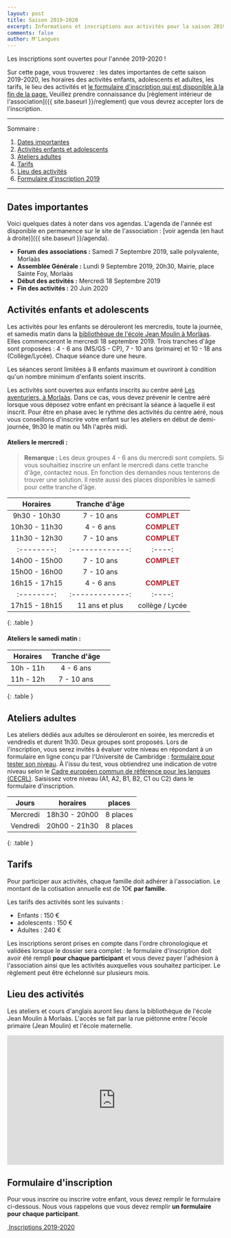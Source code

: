 ```yaml
---
layout: post
title: Saison 2019-2020
excerpt: Informations et inscriptions aux activités pour la saison 2019-2020
comments: false
author: M'Langues
---
```


Les inscriptions sont ouvertes pour l'année 2019-2020 !

Sur cette page, vous trouverez : les dates importantes de cette saison 2019-2020,
les horaires des activités enfants, adolescents et adultes, les tarifs, le lieu
des activités et [le formulaire d'inscription qui est disponible à la fin de la page.](#formulaire-dinscription)
Veuillez prendre connaissance du
[règlement intérieur de l'association]({{ site.baseurl }}/reglement) que vous
devrez accepter lors de l'inscription.

---

Sommaire :

1. [Dates importantes](#dates-importantes)
2. [Activités enfants et adolescents](#activités-enfants-et-adolescents)
3. [Ateliers adultes](#ateliers-adultes)
4. [Tarifs](#tarifs)
5. [Lieu des activités](#lieu-des-activités)
6. [Formulaire d'inscription 2019](#formulaire-dinscription)

---

## Dates importantes

Voici quelques dates à noter dans vos agendas. L'agenda de l'année est disponible
en permanence sur le site de l'association : [voir agenda (en haut à droite)]({{ site.baseurl }}/agenda).

* **Forum des associations :** Samedi 7 Septembre 2019, salle polyvalente, Morlaàs
* **Assemblée Générale :** Lundi 9 Septembre 2019, 20h30, Mairie, place Sainte Foy, Morlaàs
* **Début des activités :** Mercredi 18 Septembre 2019
* **Fin des activités :** 20 Juin 2020

## Activités enfants et adolescents

Les activités pour les enfants se dérouleront les mercredis, toute la journée,
et samedis matin dans la [bibliothèque de l'école Jean Moulin à Morlàas](#lieu-des-activités).
Elles commenceront le mercredi 18 septembre 2019.
Trois tranches d'âge sont proposées : 4 - 6 ans (MS/GS - CP), 7 - 10 ans (primaire)
et 10 - 18 ans (Collège/Lycée). Chaque séance dure une heure.

Les séances seront limitées à 8 enfants maximum et ouvriront à condition qu'un
nombre minimum d'enfants soient inscrits.

Les activités sont ouvertes aux enfants inscrits au centre aéré
[Les aventuriers, à Morlaàs](http://www.cc-paysdemorlaas.fr/index.php/enfance-jeunesse/les-aventuriers).
Dans ce cas, vous devez prévenir le centre aéré lorsque
vous déposez votre enfant en précisant la séance à laquelle il est inscrit.
Pour être en phase avec le rythme des activités du
centre aéré, nous vous conseillons d'inscrire votre enfant sur les ateliers en
début de demi-journée, 9h30 le matin ou 14h l'après midi.

#### Ateliers le mercredi :

> **Remarque :** Les deux groupes 4 - 6 ans du mercredi sont complets.
> Si vous souhaitiez inscrire un enfant le mercredi dans cette tranche d'âge,
> contactez nous. En fonction des demandes nous tenterons de trouver une solution.
> Il reste aussi des places disponibles le samedi pour cette tranche d'âge.

| Horaires | Tranche d'âge |      |
|:--------:|:-------------:|:----:|
| 9h30 - 10h30 | 7 - 10 ans | <span style="color: #B7222E; font-weight:bold;">COMPLET</span> |
| 10h30 - 11h30 | 4 - 6 ans | <span style="color: #B7222E; font-weight:bold;">COMPLET</span> |
| 11h30 - 12h30 | 7 - 10 ans | <span style="color: #B7222E; font-weight:bold;">COMPLET</span> |
|:--------:|:-------------:|:----:|
| 14h00 - 15h00 | 7 - 10 ans | <span style="color: #B7222E; font-weight:bold;">COMPLET</span> |
| 15h00 - 16h00 | 7 - 10 ans |   |
| 16h15 - 17h15 | 4 - 6 ans | <span style="color: #B7222E; font-weight:bold;">COMPLET</span> |
|:--------:|:-------------:|:----:|
| 17h15 - 18h15 | 11 ans et plus | collège / Lycée |
{: .table }

#### Ateliers le samedi matin :

| Horaires | Tranche d'âge |      |
|:--------:|:-------------:|:----:|
| 10h - 11h | 4 - 6 ans |  |
| 11h - 12h | 7 - 10 ans |  |
{: .table }

## Ateliers adultes

Les ateliers dédiés aux adultes se dérouleront en soirée, les mercredis et vendredis et durent
1h30. Deux groupes sont proposés. Lors de l'inscription, vous serez invités à
évaluer votre niveau en répondant à un formulaire en ligne conçu par l'Université
de Cambridge : [formulaire pour tester son niveau](https://www.cambridgeenglish.org/fr/test-your-english/).
À l'issu du test, vous obtiendrez une indication de votre niveau selon le
[Cadre européen commun de référence pour les langues (CECRL)](http://www.cambridgeenglish.org/fr/exams-and-qualifications/cefr/).
Saisissez votre niveau (A1, A2, B1, B2, C1 ou C2) dans le formulaire d'inscription.

| Jours | horaires | places |
|:--------:|:-------------:|:----:|
| Mercredi | 18h30 - 20h00  | 8 places |
| Vendredi | 20h00 - 21h30  | 8 places |
{: .table }

## Tarifs

Pour participer aux activités, chaque famille doit adhérer à l'association. Le
montant de la cotisation annuelle est de 10€ **par famille**.

Les tarifs des activités sont les suivants :

* Enfants : 150 €
* adolescents : 150 €
* Adultes : 240 €

Les inscriptions seront prises en compte dans l'ordre chronologique et validées
lorsque le dossier sera complet : le formulaire d'inscription doit avoir été rempli
**pour chaque participant** et vous devez payer l'adhésion à l'association
ainsi que les activités auxquelles vous souhaitez participer. Le règlement peut
être échelonné sur plusieurs mois.

## Lieu des activités

Les ateliers et cours d'anglais auront lieu dans la bibliothèque de l'école
Jean Moulin à Morlaàs. L'accès se fait par la rue piétonne entre l'école
primaire (Jean Moulin) et l'école maternelle.

<iframe width="100%" height="300px" frameborder="0" allowfullscreen src="https://umap.openstreetmap.fr/fr/map/mlangues_358859?scaleControl=false&miniMap=false&scrollWheelZoom=true&zoomControl=true&allowEdit=false&moreControl=true&searchControl=null&tilelayersControl=null&embedControl=null&datalayersControl=true&onLoadPanel=undefined&captionBar=false"></iframe>

## Formulaire d'inscription

Pour vous inscrire ou inscrire votre enfant, vous devez remplir le
formulaire ci-dessous. Nous vous rappelons que vous devez remplir
**un formulaire pour chaque participant**.

<p class="text-center">
    <a href="{{ site.baseurl }}/inscriptions " role="button" class="btn btn-lg btn-success" aria-label="Remove">
        <span class="far fa-check-circle" aria-hidden="true"></span>
        &nbsp;Inscriptions 2019-2020
    </a>
</p>

